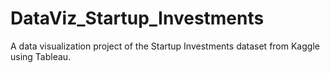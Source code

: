 # DataViz_Startup_Investments
A data visualization project of the Startup Investments dataset from Kaggle using Tableau.
